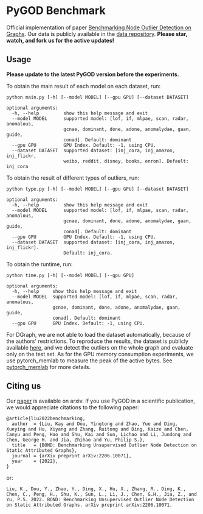 # PyGOD Benchmark

Official implementation of paper [Benchmarking Node Outlier Detection on Graphs](https://arxiv.org/abs/2206.10071). Our data is publicly available in the [data repository](https://github.com/pygod-team/data). **Please star, watch, and fork us for the active updates!**

## Usage

**Please update to the latest PyGOD version before the experiments.**

To obtain the main result of each model on each dataset, run:

```shell
python main.py [-h] [--model MODEL] [--gpu GPU] [--dataset DATASET]

optional arguments:
  -h, --help         show this help message and exit
  --model MODEL      supported model: [lof, if, mlpae, scan, radar, anomalous,
                     gcnae, dominant, done, adone, anomalydae, gaan, guide,
                     conad]. Default: dominant
  --gpu GPU          GPU Index. Default: -1, using CPU.
  --dataset DATASET  supported dataset: [inj_cora, inj_amazon, inj_flickr,
                     weibo, reddit, disney, books, enron]. Default: inj_cora
```

To obtain the result of different types of outliers, run:

```shell
python type.py [-h] [--model MODEL] [--gpu GPU] [--dataset DATASET]

optional arguments:
  -h, --help         show this help message and exit
  --model MODEL      supported model: [lof, if, mlpae, scan, radar, anomalous,
                     gcnae, dominant, done, adone, anomalydae, gaan, guide,
                     conad]. Default: dominant
  --gpu GPU          GPU Index. Default: -1, using CPU.
  --dataset DATASET  supported dataset: [inj_cora, inj_amazon, inj_flickr].
                     Default: inj_cora.

```

To obtain the runtime, run:

```shell
python time.py [-h] [--model MODEL] [--gpu GPU]

optional arguments:
  -h, --help     show this help message and exit
  --model MODEL  supported model: [lof, if, mlpae, scan, radar, anomalous,
                 gcnae, dominant, done, adone, anomalydae, gaan, guide,
                 conad]. Default: dominant
  --gpu GPU      GPU Index. Default: -1, using CPU.
```

For DGraph, we are not able to load the dataset automatically, because of the authors' restrictions. To reproduce the results, the dataset is publicly available [here](https://dgraph.xinye.com/dataset), and we detect the outliers on the whole graph and evaluate only on the test set. As for the GPU memory consumption experiments, we use pytorch_memlab to measure the peak of the active bytes. See [pytorch_memlab](https://github.com/Stonesjtu/pytorch_memlab) for more details.

## Citing us

Our [paper](https://arxiv.org/abs/2206.10071) is available on arxiv. If you use PyGOD in a scientific publication, we would appreciate citations to the following paper:

```
@article{liu2022benchmarking,
  author  = {Liu, Kay and Dou, Yingtong and Zhao, Yue and Ding, Xueying and Hu, Xiyang and Zhang, Ruitong and Ding, Kaize and Chen, Canyu and Peng, Hao and Shu, Kai and Sun, Lichao and Li, Jundong and Chen, George H. and Jia, Zhihao and Yu, Philip S.},
  title   = {BOND: Benchmarking Unsupervised Outlier Node Detection on Static Attributed Graphs},
  journal = {arXiv preprint arXiv:2206.10071},
  year    = {2022},
}
```

or:

```
Liu, K., Dou, Y., Zhao, Y., Ding, X., Hu, X., Zhang, R., Ding, K., Chen, C., Peng, H., Shu, K., Sun, L., Li, J., Chen, G.H., Jia, Z., and Yu, P.S. 2022. BOND: Benchmarking Unsupervised Outlier Node Detection on Static Attributed Graphs. arXiv preprint arXiv:2206.10071.
```
